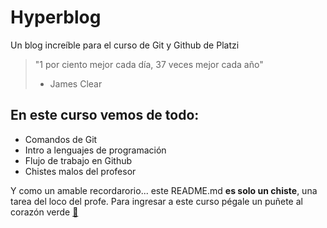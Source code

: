 # Hyperblog

Un blog increíble para el curso de Git y Github de Platzi
> "1 por ciento mejor cada día, 37 veces mejor cada año"
>- James Clear

## En este curso vemos de todo:

* Comandos de Git
* Intro a lenguajes de programación
* Flujo de trabajo en Github
* Chistes malos del profesor

Y como un amable recordarorio... este README.md **es solo un chiste**, una tarea del loco del profe. Para ingresar a este curso pégale un puñete al corazón verde [💚](https://platzi.com/cursos/git-github/)
